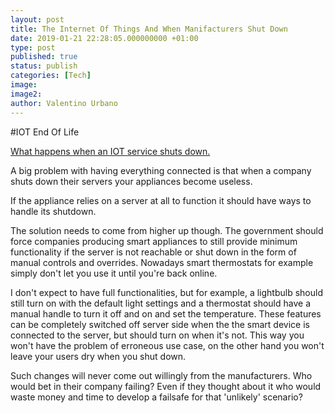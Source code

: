```yaml
---
layout: post
title: The Internet Of Things And When Manifacturers Shut Down
date: 2019-01-21 22:28:05.000000000 +01:00
type: post
published: true
status: publish
categories: [Tech]
image:
image2:
author: Valentino Urbano
---
```


#IOT End Of Life

[What happens when an IOT service shuts down.][0]

A big problem with having everything connected is that when a company shuts down their servers your appliances become useless.

If the appliance relies on a server at all to function it should have ways to handle its shutdown.

The solution needs to come from higher up though. The government should force companies producing smart appliances to still provide minimum functionality if the server is not reachable or shut down in the form of manual controls and overrides. Nowadays smart thermostats for example simply don't let you use it until you're back online.

I don't expect to have full functionalities, but for example, a lightbulb should still turn on with the default light settings and a thermostat should have a manual handle to turn it off and on and set the temperature. These features can be completely switched off server side when the the smart device is connected to the server, but should turn on when it's not. This way you won't have the problem of erroneous use case, on the other hand you won't leave your users dry when you shut down.

Such changes will never come out willingly from the manufacturers. Who would bet in their company failing? Even if they thought about it who would waste money and time to develop a failsafe for that 'unlikely' scenario?

[0]: https://twitter.com/internetofshit/status/688993402663206913
